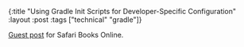 {:title "Using Gradle Init Scripts for Developer-Specific Configuration"
 :layout :post
 :tags ["technical" "gradle"]}

[Guest post](http://blog.safaribooksonline.com/2013/07/24/using-gradle-init-scripts-for-developer-specific-configuration/) for Safari Books Online.
